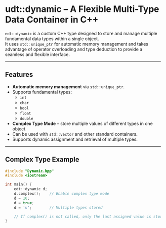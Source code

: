 # udt::dynamic – A Flexible Multi-Type Data Container in C++

`edt::dynamic` is a custom C++ type designed to store and manage multiple fundamental data types within a single object.  
It uses `std::unique_ptr` for automatic memory management and takes advantage of operator overloading and type deduction to provide a seamless and flexible interface.

---

## Features
- **Automatic memory management** via `std::unique_ptr`.
- Supports fundamental types:
  - `int`
  - `char`
  - `bool`
  - `float`
  - `double`
- **Complex Type Mode** – store multiple values of different types in one object.
- Can be used with `std::vector` and other standard containers.
- Supports dynamic assignment and retrieval of multiple types.

---

## Complex Type Example
```cpp
#include "Dynamic.hpp"
#include <iostream>

int main() {
    edt::dynamic d;
    d.complex();    // Enable complex type mode
    d = 10;
    d = true;
    d = 'u';        // Multiple types stored

    // If complex() is not called, only the last assigned value is stored
}
